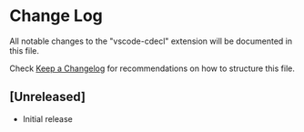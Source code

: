 # Change Log
All notable changes to the "vscode-cdecl" extension will be documented in this file.

Check [Keep a Changelog](http://keepachangelog.com/) for recommendations on how to structure this file.

## [Unreleased]
- Initial release